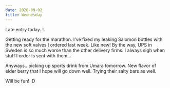 ```yaml
---
date: 2020-09-02
title: Wednesday
---
```


Late entry today..!

Getting ready for the marathon. I've fixed my leaking Salomon bottles with the new soft valves I ordered last week. Like new! By the way, UPS in Sweden is so much worse than the other delivery firms. I always sigh when stuff I order is sent with them...

Anyways.. picking up sports drink from Umara tomorrow. New flavor of elder berry that I hope will go down well. Trying their salty bars as well.

Will be fun! :D
